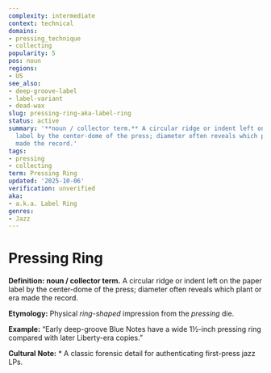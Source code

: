 ```yaml
---
complexity: intermediate
context: technical
domains:
- pressing_technique
- collecting
popularity: 5
pos: noun
regions:
- US
see_also:
- deep-groove-label
- label-variant
- dead-wax
slug: pressing-ring-aka-label-ring
status: active
summary: '**noun / collector term.** A circular ridge or indent left on the paper
  label by the center-dome of the press; diameter often reveals which plant or era
  made the record.'
tags:
- pressing
- collecting
term: Pressing Ring
updated: '2025-10-06'
verification: unverified
aka:
- a.k.a. Label Ring
genres:
- Jazz
---
```


# Pressing Ring

**Definition:** **noun / collector term.** A circular ridge or indent left on the paper label by the center-dome of the press; diameter often reveals which plant or era made the record.

**Etymology:** Physical *ring-shaped* impression from the *pressing* die.

**Example:** “Early deep-groove Blue Notes have a wide 1½-inch pressing ring compared with later Liberty-era copies.”

**Cultural Note:** * A classic forensic detail for authenticating first-press jazz LPs.

